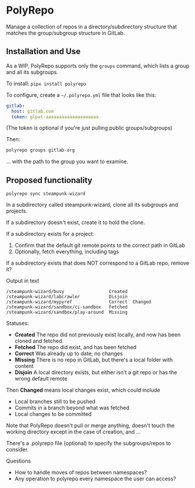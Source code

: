 PolyRepo
========

Manage a collection of repos in a directory/subdirectory structure that matches the group/subgroup structure in GitLab.

Installation and Use
--------------------

As a WIP, PolyRepo supports only the `groups` command, which lists a group and all its subgroups.

To install: `pipx install polyrepo`

To configure, create a `~/.polyrepo.yml` file that looks like this:

```yaml
gitlab:
  host: gitlab.com
  token: glpat-aaaaaaaaaaaaaaaaaaaa
```

(The token is optional if you're just pulling public groups/subgroups)

Then:

```bash
polyrepo groups gitlab-org
```

... with the path to the group you want to examine.

Proposed functionality
----------------------

```
polyrepo sync steampunk-wizard
```

In a subdirectory called steampunk-wizard, clone all its subgroups and projects.

If a subdirectory doesn't exist, create it to hold the clone.

If a subdirectory exists for a project:

1. Confirm that the default git remote points to the correct path in GitLab
2. Optionally, fetch everything, including tags

If a subdirectory exists that does NOT correspond to a GitLab repo, remove it?

Output in text

```
/steampunk-wizard/busy                 Created
/steampunk-wizard/labcrawler           Disjoin
/steampunk-wizard/mypyref              Correct  Changed  
/steampunk-wizard/sandbox/ci-sandbox   Fetched
/steampunk-wizard/sandbox/play-around  Missing
```

Statuses:

- **Created** The repo did not previously exist locally, and now has been cloned and fetched.
- **Fetched** The repo did exist, and has been fetched
- **Correct** Was already up to date; no changes
- **Missing** There is no repo in GitLab, but there's a local folder with content
- **Disjoin** A local directory exists, but either isn't a git repo or has the wrong default remote

Then **Changed** means local changes exist, which could include

- Local branches still to be pushed
- Commits in a branch beyond what was fetched
- Local changes to be committed

Note that PolyRepo doesn't pull or merge anything, doesn't touch the working directory except in the case of creation, and ...

There's a .polyrepo file (optional) to specify the subgroups/repos to consider.

Questions

- How to handle moves of repos between namespaces?
- Any operation to polyrepo every namespace the user can access?

